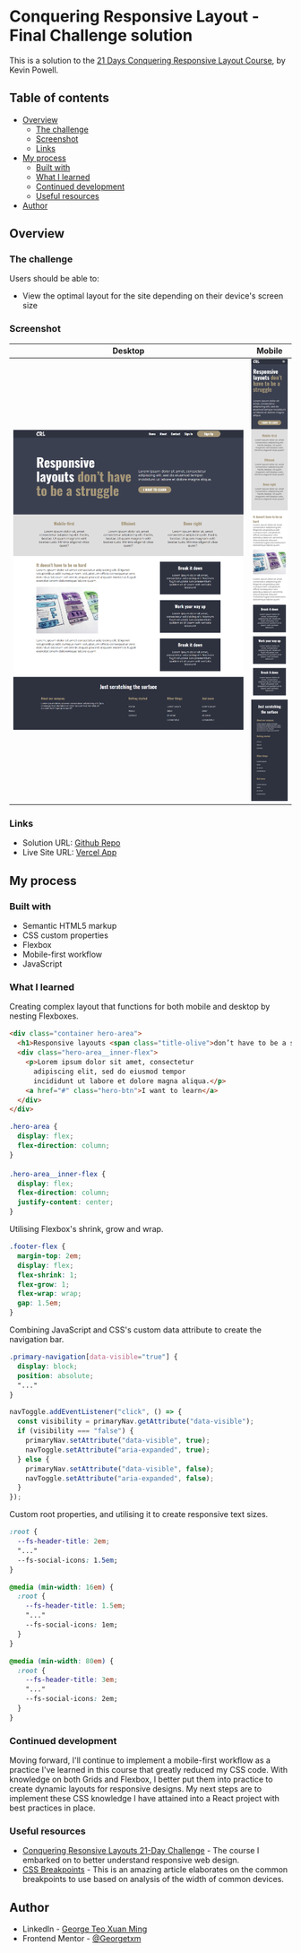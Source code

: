# Conquering Responsive Layout - Final Challenge solution

This is a solution to the [21 Days Conquering Responsive Layout Course](https://courses.kevinpowell.co/conquering-responsive-layouts), by Kevin Powell.

## Table of contents

- [Overview](#overview)
  - [The challenge](#the-challenge)
  - [Screenshot](#screenshot)
  - [Links](#links)
- [My process](#my-process)
  - [Built with](#built-with)
  - [What I learned](#what-i-learned)
  - [Continued development](#continued-development)
  - [Useful resources](#useful-resources)
- [Author](#author)

## Overview

### The challenge

Users should be able to:

- View the optimal layout for the site depending on their device's screen size

### Screenshot
Desktop             |  Mobile
:-------------------------:|:-------------------------:
![Screenshot Desktop](./screenshots/Conquering%20Responsive%20Layouts%20-%20Desktop.png)  |  ![Screenshot Mobile](./screenshots/Conquering%20Responsive%20Layouts%20-%20Mobile.png)

### Links

- Solution URL: [Github Repo](https://github.com/Georgetxm/crl-final-challenge)
- Live Site URL: [Vercel App](https://crl-final-challenge-5gasbx0td-georgetxm.vercel.app/)

## My process

### Built with

- Semantic HTML5 markup
- CSS custom properties
- Flexbox
- Mobile-first workflow
- JavaScript


### What I learned

Creating complex layout that functions for both mobile and desktop by nesting Flexboxes.

```html
<div class="container hero-area">
  <h1>Responsive layouts <span class="title-olive">don’t have to be a struggle</span></h1>
  <div class="hero-area__inner-flex">
    <p>Lorem ipsum dolor sit amet, consectetur
      adipiscing elit, sed do eiusmod tempor
      incididunt ut labore et dolore magna aliqua.</p>
    <a href="#" class="hero-btn">I want to learn</a>
  </div>
</div>
```

```css
.hero-area {
  display: flex;
  flex-direction: column;
}

.hero-area__inner-flex {
  display: flex;
  flex-direction: column;
  justify-content: center;
}
```

Utilising Flexbox's shrink, grow and wrap.

```css
.footer-flex {
  margin-top: 2em;
  display: flex;
  flex-shrink: 1;
  flex-grow: 1;
  flex-wrap: wrap;
  gap: 1.5em;
}

```

Combining JavaScript and CSS's custom data attribute to create the navigation bar.

```css
.primary-navigation[data-visible="true"] {
  display: block;
  position: absolute;
  "..."
}
```

```js
navToggle.addEventListener("click", () => {
  const visibility = primaryNav.getAttribute("data-visible");
  if (visibility === "false") {
    primaryNav.setAttribute("data-visible", true);
    navToggle.setAttribute("aria-expanded", true);
  } else {
    primaryNav.setAttribute("data-visible", false);
    navToggle.setAttribute("aria-expanded", false);
  }
});
```

Custom root properties, and utilising it to create responsive text sizes.

```css
:root {
  --fs-header-title: 2em;
  "..."
  --fs-social-icons: 1.5em;
}
```

```css
@media (min-width: 16em) {
  :root {
    --fs-header-title: 1.5em;
    "..."
    --fs-social-icons: 1em;
  }
}
```

```css
@media (min-width: 80em) {
  :root {
    --fs-header-title: 3em;
    "..."
    --fs-social-icons: 2em;
  }
}
```

### Continued development

Moving forward, I'll continue to implement a mobile-first workflow as a practice I've learned in this course that greatly reduced my CSS code. With knowledge on both Grids and Flexbox, I better put them into practice to create dynamic layouts for responsive designs. My next steps are to implement these CSS knowledge I have attained into a React project with best practices in place.


### Useful resources

- [Conquering Resonsive Layouts 21-Day Challenge](https://courses.kevinpowell.co/conquering-responsive-layouts) - The course I embarked on to better understand responsive web design.
- [CSS Breakpoints](https://www.freecodecamp.org/news/the-100-correct-way-to-do-css-breakpoints-88d6a5ba1862/) - This is an amazing article elaborates on the common breakpoints to use based on analysis of the width of common devices.

## Author

- LinkedIn - [George Teo Xuan Ming](https://www.linkedin.com/in/georgetxm/?originalSubdomain=sg)
- Frontend Mentor - [@Georgetxm](https://www.frontendmentor.io/profile/Georgetxm)

